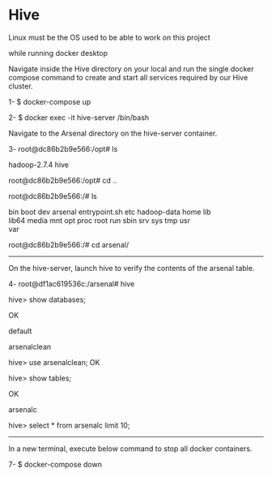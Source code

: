 # Hive

Linux must be the OS used to be able to work on this project

while running docker desktop

Navigate inside the Hive directory on your local and run the single docker compose command to create and start all services required by our Hive cluster.

1- $ docker-compose up 


2- $ docker exec -it hive-server /bin/bash

Navigate to the Arsenal directory on the hive-server container.

3- 
root@dc86b2b9e566:/opt# ls

hadoop-2.7.4  hive

root@dc86b2b9e566:/opt# cd ..

root@dc86b2b9e566:/# ls

bin  boot  dev arsenal  entrypoint.sh  etc  hadoop-data  home  lib  
lib64  media  mnt  opt  proc  root  run  sbin  srv  sys  tmp  usr  
var

root@dc86b2b9e566:/# cd arsenal/

----------------------------------------

On the hive-server, launch hive to verify the contents of the arsenal table.

4- root@df1ac619536c:/arsenal# hive

hive> show databases;

OK

default

arsenalclean

hive> use arsenalclean;
OK

hive> show tables;

OK

arsenalc


hive> select * from arsenalc limit 10;

----------------------------------------------

In a new terminal, execute below command to stop all docker containers.

7- $ docker-compose down




